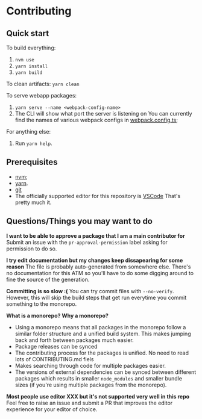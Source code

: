 # Contributing

## Quick start
To build everything:
1. `nvm use`
2. `yarn install`
3. `yarn build`

To clean artifacts: `yarn clean`

To serve webapp packages:
1. `yarn serve --name <webpack-config-name>`
2. The CLI will show what port the server is listening on
You can currently find the names of various webpack configs in [webpack.config.ts](./webpack.config.ts);

For anything else:
1. Run `yarn help`.

## Prerequisites
- [nvm](https://github.com/nvm-sh/nvm);
- [yarn](https://yarnpkg.com/getting-started/install).
- [git](https://git-scm.com/)
- The officially supported editor for this repository is [VSCode](https://code.visualstudio.com/)
That's pretty much it.

## Questions/Things you may want to do
**I want to be able to approve a package that I am a main contributor for**
Submit an issue with the `pr-approval-permission` label asking for permission to do so.

**I try edit documentation but my changes keep dissapearing for some reason**
The file is probably auto-generated from somewhere else. There's no documentation for this ATM so you'll have to do some digging around to fine the source of the generation.

**Committing is so slow :(**
You can try commit files with `--no-verify`. However, this will skip the build steps that get run everytime you commit something to the monorepo.

**What is a monorepo? Why a monorepo?**
- Using a monorepo means that all packages in the monorepo follow a similar folder structure and a unified build system. This makes jumping back and forth between packages much easier. 
- Package releases can be synced
- The contributing process for the packages is unified. No need to read lots of CONTRIBUTING.md fiels
- Makes searching through code for multiple packages easier.
- The versions of external dependencies can be synced between different packages which results in smaller `node_modules` and smaller bundle sizes (if you're using multiple packages from the monorepo).

**Most people use editor XXX but it's not supported very well in this repo**
Feel free to raise an issue and submit a PR that improves the editor experience for your editor of choice.